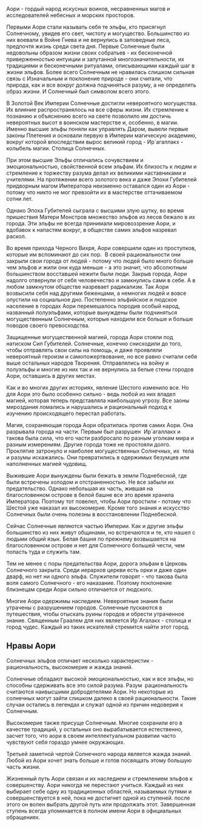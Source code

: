 Аори - гордый народ искусных воинов, несравненных магов и исследователей небесных и морских просторов. 

Первыми Аори стали называть себя те эльфы, кто присягнул Солнечному, увидев его свет, чистоту и могущество. Большинство из них воевали в Войне Гнева и не вернулись в заповедные леса, предпочтя жизнь среди света дня. Первые Солнечные были недовольны образом жизни своих собратьев - их бесконечной приверженностью интуиции и запутанной многозначительности, их традициями и бесконечными ритуалами, описывающими каждый шаг в жизни эльфов. Более всего Солнечным не нравилась слишком сильная связь с Изначальным и поклонение природе - они считали, что природа, как и все вокруг должна подчиняться разуму, а не определять образ жизни. И Солнечный был символом всего этого. 

В Золотой Век Империи Солнечные достигли невероятного могущества. Их влияние распространялось на все сферы жизни. Их стремление к познанию и объяснению всего на свете позволило им достичь невероятных высот в воинском мастерстве и, особенно, в магии.  Именно высшие эльфы поняли как управлять Даром, вывели первые законы Плетения и основали первую в Империи магическую академию, вокруг которой впоследствии вырос великий город - Ир`агаллакх - колыбель магии. Столица Солнечных.

При этом высшие Эльфы отличались сочувствием и эмоциональностью, свойственной всем эльфам. Их близость к людям и стремление к торжеству разума делал их великими наставниками и учителями. На протяжении всего золотого века и даже Эпохи Губителей придворным магом Императора неизменно оставался один из Аори - потому что никто не мог превзойти их в мастерстве оттачиваемом сотни лет. 

Однако Эпоха Губителей сыграла с высшими злую шутку, во время пришествия Матери Монстров множество эльфов из лесов бежало в их города. Эти эльфы не всегда принимали мировоззрение Аори, и вдобавок к напастям вокруг, в обществе самих эльфов назревал раскол. 

Во время прихода Черного Вихря, Аори совершили один из проступков, которые им вспоминают до сих пор.  В своей рациональности они закрыли свои города от людей - потому что людей было много больше чем эльфов и жили они куда меньше - а это значит, что абсолютным большинством восставшей нежити были люди. Закрыв города, Аори надолго отвернули от себя человечество и замкнулись сами в себе. А в любом замкнутом обществе назревает радикализм. Так Аори возвысили себя над другими беженцами, а немногих людей и вовсе опустили на социальное дно. Постепенно эльфийское и людское население в городах Аори перемешалось породив особый народ, названный полуэльфами, которые вынуждены были подчиняться могущественным Солнечным, которые находили все больше и больше поводов своего превосходства. 

Защищенные могущественной магией, города Аори стояли под натиском Сил Губителей. Солнечные, конечно снисходили до того, чтобы отправлять свои силы на помощь, и даже проявляли невероятный героизм и самопожертвование, но все равно считали себя выше остальных народов Творения. Отправлялись на войну и полуэльфы и многие из них так и не вернулись за белые стены городов Аори, оставшись в других местах. 

Как и во многих других историях, явление Шестого изменило все. Но для Аори это было особенно сильно - ведь любой из них владел магией, которая теперь представляла наибольшую угрозу. Все заоны мироздания ломались и нарушались и рациональный подход к изучению происходящего перестал работать. 

Магия, сохраняющая города Аори обратилась против самих Аори. Она разрывала города на части. Первым был разрушен  Ир`агаллакх и такова была сила, что его части разбросало по разным уголкам мира и разным измерениям. Другие города тоже не простояли долго. Проклятие затронуло и наиболее могущественных Солнечных, их  тела и разумы искажались. Они превратились в одержимых безумцев или наполненных магией чудовищ.

Выжившие Аори вынуждены были бежать в земли Поднебесной, где были встречены холодом и отстраненностью. Не все забыли их предательство. Однако небольшая их часть, жившая на благословенном острове в белой башне все это время хранила Императора. Поэтому тот повелел, чтобы Аори простили - потому что Шестой уже наказал их высокомерие. Кроме того знания и искусство Солнечных были очень полезны в восстановлении Поднебесной. 

Сейчас Солнечные являются частью Империи. Как и другие эльфы большинство из них живут общинами, но встречаются и те, кто нашел с людьми общий язык. Белая башня по прежнему возвышается на благословенном острове и нет для Солнечного большей чести, чем попасть туда и служить там. 

Тем не менее с поры предательства Аори, дорога эльфам в Церковь Солнечного закрыта. Среди иерархов церкви есть орки и даже один дварф, но нет ни одного эльфа. Служители говорят - что такова была воля самого Солнечного - его наказание. Поэтому поклонение близнецам среди Аори сильно отличается от людского.  

Многие Аори одержимы наследием. Невероятные знания были утрачены с разрушением городов. Солнечные пускаются в путешествия, чтобы отыскать руины городов и обрести утраченное знание. Священным Граалем для них является Ир`Агалакх - столица и город чудес. Каждый из таких искателей стремится найти этот город. 

## Нравы Аори

Солнечных эльфов отличает несколько характеристик - рациональность, высокомерие и жажда знаний. 

Солнечные обладают высокой эмоциональностью, как и все эльфы, но способны сдерживать все это силой разума. Разум  рациональность считаются наивысшими добродетелями Аори. Но некоторые из солнечных могут зайти слишком далеко в своей рациональности. Такие случаи остались в легендах и служат одной из причин недоверия к Солнечным.

Высокомерие также присуще Солнечным. Многие сохранили его в качестве традиций, у остальных оно вырабатывается естественно, засчет того, что аори в своем интеллектуальном развитии часто чувствуют себя гораздо умнее окружающих. 

Третьей заметной чертой Солнечного народа является жажда знаний. Любой из Аори хочет знать больше и готов посвящать этому большую часть жизни. 

Жизненный путь Аори связан и их наследием и стремлением эльфов к совершенству. Аори никогда не перестают учиться. Каждый из них выбирает себе одну из традиционных областей, называемых путями и совершенствуется в ней, пока не достигнет одной из ступеней. после этого он волен выбрать другой путь или продолжать этот. Завершенная ступень всегда упоминается в полном имени Аори в официальных обращениях.